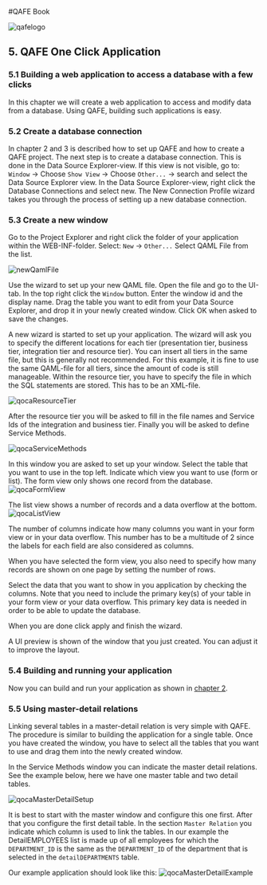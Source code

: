 #QAFE Book

![qafelogo](http://www.qafe.com/wp-content/themes/qafe2013/img/logo.png)

## 5. QAFE One Click Application

### 5.1 Building a web application to access a database with a few clicks

In this chapter we will create a web application to access and modify data from a database. Using QAFE, building such applications is easy.

### 5.2 Create a database connection

In chapter 2 and 3 is described how to set up QAFE and how to create a QAFE project.
The next step is to create a database connection. This is done in the Data Source Explorer-view. If this view is not visible, go to: `Window` -> Choose `Show View` -> Choose `Other...` -> search and select the Data Source Explorer view.
In the Data Source Explorer-view, right click the Database Connections and select new. The New Connection Profile wizard takes you through the process of setting up a new database connection.

### 5.3 Create a new window

Go to the Project Explorer and right click the folder of your application within the WEB-INF-folder. Select: `New` -> `Other...`
Select QAML File from the list.

![newQamlFile](assets/images/newqamlfile.png)


Use the wizard to set up your new QAML file.
Open the file and go to the UI-tab.
In the top right click the `Window` button.
Enter the window id and the display name.
Drag the table you want to edit from your Data Source Explorer, and drop it in your newly created window.
Click OK when asked to save the changes.

A new wizard is started to set up your application.
The wizard will ask you to specify the different locations for each tier (presentation tier, business tier, integration tier and resource tier). You can insert all tiers in the same file, but this is generally not recommended. For this example, it is fine to use the same QAML-file for all tiers, since the amount of code is still manageable.
Within the resource tier, you have to specify the file in which the SQL statements are stored. This has to be an XML-file.

![qocaResourceTier](assets/images/qocaresourcetier.png)

After the resource tier you will be asked to fill in the file names and Service Ids of the integration and business tier.
Finally you will be asked to define Service Methods.

![qocaServiceMethods](assets/images/qocaservicemethods.png)

In this window you are asked to set up your window. Select the table that you want to use in the top left.
Indicate which view you want to use (form or list). The form view only shows one record from the database.
![qocaFormView](assets/images/qocaformview.png)

The list view shows a number of records and a data overflow at the bottom.
![qocaListView](assets/images/qocalistview.png)

The number of columns indicate how many columns you want in your form view or in your data overflow. This number has to be a multitude of 2 since the labels for each field are also considered as columns.

When you have selected the form view, you also need to specify how many records are shown on one page by setting the number of rows.

Select the data that you want to show in you application by checking the columns. Note that you need to include the primary key(s) of your table in your form view or your data overflow. This primary key data is needed in order to be able to update the database.

When you are done click apply and finish the wizard.

A UI preview is shown of the window that you just created. You can adjust it to improve the layout.

### 5.4 Building and running your application

Now you can build and run your application as shown in [chapter 2](02_GettingStarted.md).

### 5.5 Using master-detail relations

Linking several tables in a master-detail relation is very simple with QAFE. The procedure is similar to building the application for a single table. Once you have created the window, you have to select all the tables that you want to use and drag them into the newly created window.

In the Service Methods window you can indicate the master detail relations. See the example below, here we have one master table and two detail tables.

![qocaMasterDetailSetup](assets/images/qocamasterdetailsetup.png)

It is best to start with the master window and configure this one first. After that you configure the first detail table. In the section `Master Relation` you indicate which column is used to link the tables. In our example the DetailEMPLOYEES list is made up of all employees for which the `DEPARTMENT_ID` is the same as the `DEPARTMENT_ID` of the department that is selected in the `detailDEPARTMENTS` table.

Our example application should look like this:
![qocaMasterDetailExample](assets/images/qocamasterdetailexample.png)
